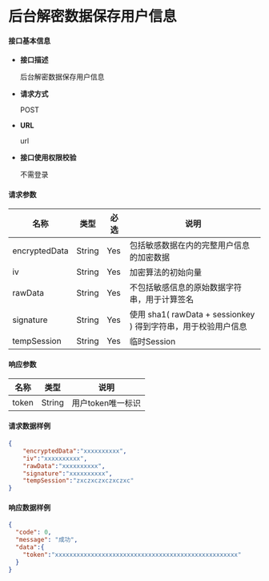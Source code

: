 # 后台解密数据保存用户信息

#### **接口基本信息**

* **接口描述**

  后台解密数据保存用户信息

* **请求方式**

  POST

* **URL**

  url

* **接口使用权限校验**

  不需登录

#### **请求参数**

| 名称 | 类型 | 必选 | 说明 |
| --- | --- | --- | --- |
| encryptedData | String | Yes | 包括敏感数据在内的完整用户信息的加密数据 |
| iv | String | Yes | 加密算法的初始向量 |
| rawData | String | Yes |不包括敏感信息的原始数据字符串，用于计算签名 |
| signature | String | Yes | 使用 sha1( rawData + sessionkey ) 得到字符串，用于校验用户信息 |
| tempSession | String | Yes | 临时Session |

#### **响应参数**

| 名称 | 类型 | 说明 |
| --- | --- | --- |
| token | String | 用户token唯一标识 |

#### **请求数据样例**

```json
{
    "encryptedData":"xxxxxxxxxx",
    "iv":"xxxxxxxxxx",
    "rawData":"xxxxxxxxxx",
    "signature":"xxxxxxxxxx",
    "tempSession":"zxczxczxczxczxc"
}
```

#### **响应数据样例**

```json
{
  "code": 0,
  "message": "成功",
  "data":{
    "token":"xxxxxxxxxxxxxxxxxxxxxxxxxxxxxxxxxxxxxxxxxxxxxxxxxxx"
  }
}
```



